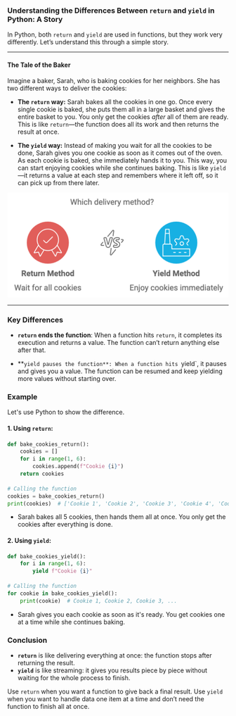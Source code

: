 ### Understanding the Differences Between `return` and `yield` in Python: A Story

In Python, both `return` and `yield` are used in functions, but they work very differently. Let’s understand this through a simple story.

---

#### The Tale of the Baker

Imagine a baker, Sarah, who is baking cookies for her neighbors. She has two different ways to deliver the cookies:

- **The `return` way:** Sarah bakes all the cookies in one go. Once every single cookie is baked, she puts them all in a large basket and gives the entire basket to you. You only get the cookies *after* all of them are ready. This is like `return`—the function does all its work and then returns the result at once.

- **The `yield` way:** Instead of making you wait for all the cookies to be done, Sarah gives you one cookie as soon as it comes out of the oven. As each cookie is baked, she immediately hands it to you. This way, you can start enjoying cookies while she continues baking. This is like `yield`—it returns a value at each step and remembers where it left off, so it can pick up from there later.

![Yield and Return](../_images/yield_return_in_python.png)


---

### Key Differences

- **`return` ends the function**: When a function hits `return`, it completes its execution and returns a value. The function can’t return anything else after that.
  
- **`yield pauses the function**: When a function hits `yield`, it pauses and gives you a value. The function can be resumed and keep yielding more values without starting over.

### Example

Let's use Python to show the difference.

#### 1. Using `return`:

```python
def bake_cookies_return():
    cookies = []
    for i in range(1, 6):
        cookies.append(f"Cookie {i}")
    return cookies

# Calling the function
cookies = bake_cookies_return()
print(cookies)  # ['Cookie 1', 'Cookie 2', 'Cookie 3', 'Cookie 4', 'Cookie 5']
```

- Sarah bakes all 5 cookies, then hands them all at once. You only get the cookies after everything is done.

#### 2. Using `yield`:

```python
def bake_cookies_yield():
    for i in range(1, 6):
        yield f"Cookie {i}"

# Calling the function
for cookie in bake_cookies_yield():
    print(cookie)  # Cookie 1, Cookie 2, Cookie 3, ...
```

- Sarah gives you each cookie as soon as it's ready. You get cookies one at a time while she continues baking.

### Conclusion

- **`return`** is like delivering everything at once: the function stops after returning the result.
- **`yield`** is like streaming: it gives you results piece by piece without waiting for the whole process to finish.

Use `return` when you want a function to give back a final result. Use `yield` when you want to handle data one item at a time and don’t need the function to finish all at once.
